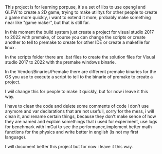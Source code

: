 This project is for learning porpuse, it's a set of libs to use opengl and GLFW to create a 2D game, trying to make utilitys for other people to create a game more quickly,
i want to extend it more, probably make something near like "game maker", but that is still far.

In this moment the build system just create a project for visual studio 2017 to 2022 with premake, of course you can change the scripts or create another to tell to premake to create for other IDE or create a makefile for linux.

In the scripts folder there are .bat files to create the solution files for Visual studio 2017 to 2022 with the premake windows binarie.

In the Vendor/Binaries/Premake there are different premake binaries for the OS you use to execute a script to tell to the binarie of premake to create a project.

I wiil change this for people to make it quickly, but for now i leave it this way.

I have to clean the code and delete some comments of code i don't use anymore and var declarations that are not usefull, sorry for the mess, i will clean it, and rename
certain things, because they don't make sence of how they are named and explain somethings that i used for experiment, use logs for benchmark with ImGui to see the performance,implement better math functions for the physics and write better in english (is not my first language).

I will document better this project but for now i leave it this way.